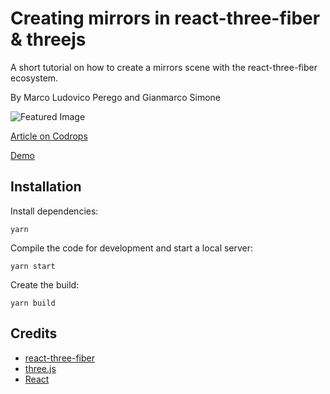 # Creating mirrors in react-three-fiber & threejs

A short tutorial on how to create a mirrors scene with the react-three-fiber ecosystem.

By Marco Ludovico Perego and Gianmarco Simone

![Featured Image](https://github.com/emmelleppi/codrops-r3f-mirrors/blob/master/screenshot.jpg?raw=true)

[Article on Codrops](https://tympanus.net/codrops/?p=51167)

[Demo](http://tympanus.net/Tutorials/Mirrors/)

## Installation

Install dependencies:

```
yarn
```

Compile the code for development and start a local server:

```
yarn start
```

Create the build:

```
yarn build
```

## Credits

- [react-three-fiber](https://github.com/pmndrs/react-three-fiber)
- [three.js](https://threejs.org/)
- [React](https://reactjs.org/)

